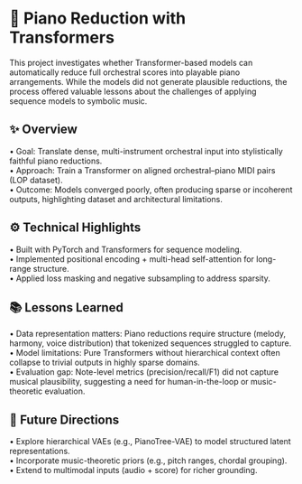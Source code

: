 # 🎹 Piano Reduction with Transformers

This project investigates whether Transformer-based models can automatically reduce full orchestral scores into playable piano arrangements. While the models did not generate plausible reductions, the process offered valuable lessons about the challenges of applying sequence models to symbolic music.

## ✨ Overview
  •	Goal: Translate dense, multi-instrument orchestral input into stylistically faithful piano reductions.\
	•	Approach: Train a Transformer on aligned orchestral–piano MIDI pairs (LOP dataset).\
	•	Outcome: Models converged poorly, often producing sparse or incoherent outputs, highlighting dataset and architectural limitations.

## ⚙️ Technical Highlights
  •	Built with PyTorch and Transformers for sequence modeling.\
	•	Implemented positional encoding + multi-head self-attention for long-range structure.\
	•	Applied loss masking and negative subsampling to address sparsity.

## 📚 Lessons Learned
  •	Data representation matters: Piano reductions require structure (melody, harmony, voice distribution) that tokenized sequences struggled to capture.\
	•	Model limitations: Pure Transformers without hierarchical context often collapse to trivial outputs in highly sparse domains.\
	•	Evaluation gap: Note-level metrics (precision/recall/F1) did not capture musical plausibility, suggesting a need for human-in-the-loop or music-theoretic evaluation.

## 🚀 Future Directions
  •	Explore hierarchical VAEs (e.g., PianoTree-VAE) to model structured latent representations.\
	•	Incorporate music-theoretic priors (e.g., pitch ranges, chordal grouping).\
	•	Extend to multimodal inputs (audio + score) for richer grounding.
